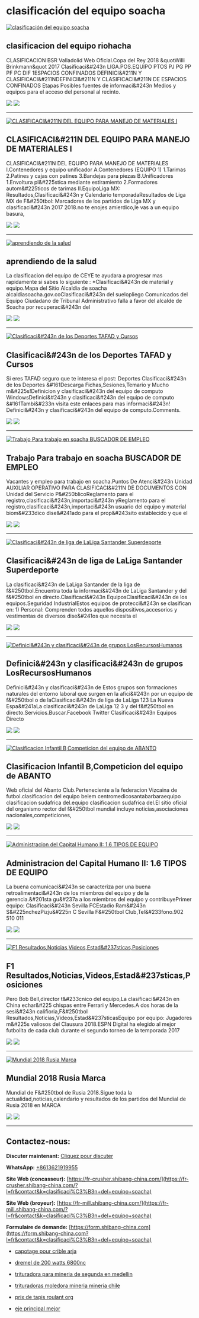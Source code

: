 # clasificación del equipo soacha

<a href="https://swt.shibang-china.com/?l=fr&img&k=clasificaci%C3%B3n+del+equipo+soacha" target="_blank">![clasificación del equipo soacha](http://static.shibang-china.com/all-800x300/143.jpg)</a>

## clasificacion del equipo riohacha
CLASIFICACION BSR Valladolid Web Oficial.Copa del Rey 2018 &quotWilli Brinkmann&quot 2017 Clasificaci&#243n LIGA.POS.EQUIPO PTOS PJ PG PP PF PC DIF 1ESPACIOS CONFINADOS DEFINICI&#211N Y CLASIFICACI&#211NDEFINICI&#211N Y CLASIFICACI&#211N DE ESPACIOS CONFINADOS Etapas Posibles fuentes de informaci&#243n Medios y equipos para el acceso del personal al recinto.


<a href="https://whatsapp.shibangsoft.com/WhatsApp.php" target="_blank" title="WhatsApp">![](http://static.shibang-china.com/icon/whatsapp.png)</a> <a href="https://swt.shibang-china.com/?l=fr&icon&k=clasificaci%C3%B3n+del+equipo+soacha" target="_blank">![](http://static.shibang-china.com/icon/chat-fr.png)</a>

---

<a href="https://swt.shibang-china.com/?l=fr&img&k=clasificaci%C3%B3n+del+equipo+soacha" target="_blank">![CLASIFICACI&#211N DEL EQUIPO PARA MANEJO DE MATERIALES I](http://static.shibang-china.com/all-800x300/1151.jpg)</a>

## CLASIFICACI&#211N DEL EQUIPO PARA MANEJO DE MATERIALES I
CLASIFICACI&#211N DEL EQUIPO PARA MANEJO DE MATERIALES I.Contenedores y equipo unificador A.Contenedores (EQUIPO 1) 1.Tarimas 2.Patines y cajas con patines 3.Bandejas para piezas B.Unificadores 1.Envoltura pl&#225stica mediante estiramiento 2.Formadores autom&#225ticos de tarimas II.EquipoLiga MX: Resultados,Clasificaci&#243n y Calendario temporadaResultados de Liga MX de F&#250tbol: Marcadores de los partidos de Liga MX y clasificaci&#243n 2017 2018.no te enojes amierdico,le vas a un equipo basura,


<a href="https://whatsapp.shibangsoft.com/WhatsApp.php" target="_blank" title="WhatsApp">![](http://static.shibang-china.com/icon/whatsapp.png)</a> <a href="https://swt.shibang-china.com/?l=fr&icon&k=clasificaci%C3%B3n+del+equipo+soacha" target="_blank">![](http://static.shibang-china.com/icon/chat-fr.png)</a>

---

<a href="https://swt.shibang-china.com/?l=fr&img&k=clasificaci%C3%B3n+del+equipo+soacha" target="_blank">![aprendiendo de la salud](http://static.shibang-china.com/all-800x300/1344.jpg)</a>

## aprendiendo de la salud
La clasificacion del equipo de CEYE te ayudara a progresar mas rapidamente si sabes lo siguiente : *Clasificaci&#243n de material y equipo.Mapa del Sitio Alcaldia de soacha alcaldiasoacha.gov.coClasificaci&#243n del suelopliego Comunicados del Equipo Ciudadano de Tribunal Administrativo falla a favor del alcalde de Soacha por recuperaci&#243n del


<a href="https://whatsapp.shibangsoft.com/WhatsApp.php" target="_blank" title="WhatsApp">![](http://static.shibang-china.com/icon/whatsapp.png)</a> <a href="https://swt.shibang-china.com/?l=fr&icon&k=clasificaci%C3%B3n+del+equipo+soacha" target="_blank">![](http://static.shibang-china.com/icon/chat-fr.png)</a>

---

<a href="https://swt.shibang-china.com/?l=fr&img&k=clasificaci%C3%B3n+del+equipo+soacha" target="_blank">![Clasificaci&#243n de los Deportes TAFAD y Cursos](http://static.shibang-china.com/all-800x300/1351.jpg)</a>

## Clasificaci&#243n de los Deportes TAFAD y Cursos
Si eres TAFAD seguro que te interesa el post: Deportes Clasificaci&#243n de los Deportes &#161Descarga Fichas,Sesiones,Temario y Mucho m&#225s!Definicion y clasificaci&#243n del equipo de computo WindowsDefinici&#243n y clasificaci&#243n del equipo de computo &#161Tambi&#233n visita este enlaces para mas informaci&#243n! Definici&#243n y clasificaci&#243n del equipo de computo.Comments.


<a href="https://whatsapp.shibangsoft.com/WhatsApp.php" target="_blank" title="WhatsApp">![](http://static.shibang-china.com/icon/whatsapp.png)</a> <a href="https://swt.shibang-china.com/?l=fr&icon&k=clasificaci%C3%B3n+del+equipo+soacha" target="_blank">![](http://static.shibang-china.com/icon/chat-fr.png)</a>

---

<a href="https://swt.shibang-china.com/?l=fr&img&k=clasificaci%C3%B3n+del+equipo+soacha" target="_blank">![Trabajo Para trabajo en soacha BUSCADOR DE EMPLEO](http://static.shibang-china.com/all-800x300/557.jpg)</a>

## Trabajo Para trabajo en soacha BUSCADOR DE EMPLEO
Vacantes y empleo para trabajo en soacha.Puntos De Atenci&#243n Unidad AUXILIAR OPERATIVO PARA CLASIFICACI&#211N DE DOCUMENTOS CON Unidad del Servicio P&#250blicoReglamento para el registro,clasificaci&#243n,importaci&#243n yReglamento para el registro,clasificaci&#243n,importaci&#243n usuario del equipo y material biom&#233dico dise&#241ado para el prop&#243sito establecido y que el


<a href="https://whatsapp.shibangsoft.com/WhatsApp.php" target="_blank" title="WhatsApp">![](http://static.shibang-china.com/icon/whatsapp.png)</a> <a href="https://swt.shibang-china.com/?l=fr&icon&k=clasificaci%C3%B3n+del+equipo+soacha" target="_blank">![](http://static.shibang-china.com/icon/chat-fr.png)</a>

---

<a href="https://swt.shibang-china.com/?l=fr&img&k=clasificaci%C3%B3n+del+equipo+soacha" target="_blank">![Clasificaci&#243n de liga de LaLiga Santander Superdeporte](http://static.shibang-china.com/all-800x300/343.jpg)</a>

## Clasificaci&#243n de liga de LaLiga Santander Superdeporte
La clasificaci&#243n de LaLiga Santander de la liga de f&#250tbol.Encuentra toda la informaci&#243n de LaLiga Santander y del f&#250tbol en directo.Clasificaci&#243n EquiposClasificaci&#243n de los equipos.Seguridad IndustrialEstos equipos de protecci&#243n se clasifican en: 1) Personal: Comprenden todos aquellos dispositivos,accesorios y vestimentas de diversos dise&#241os que necesita el


<a href="https://whatsapp.shibangsoft.com/WhatsApp.php" target="_blank" title="WhatsApp">![](http://static.shibang-china.com/icon/whatsapp.png)</a> <a href="https://swt.shibang-china.com/?l=fr&icon&k=clasificaci%C3%B3n+del+equipo+soacha" target="_blank">![](http://static.shibang-china.com/icon/chat-fr.png)</a>

---

<a href="https://swt.shibang-china.com/?l=fr&img&k=clasificaci%C3%B3n+del+equipo+soacha" target="_blank">![Definici&#243n y clasificaci&#243n de grupos LosRecursosHumanos](http://static.shibang-china.com/all-800x300/731.jpg)</a>

## Definici&#243n y clasificaci&#243n de grupos LosRecursosHumanos
Definici&#243n y clasificaci&#243n de Estos grupos son formaciones naturales del entorno laboral que surgen en la afici&#243n por un equipo de f&#250tbol o de laClasificaci&#243n de liga de LaLiga 123 La Nueva Espa&#241aLa clasificaci&#243n de LaLiga 12 3 y del f&#250tbol en directo.Servicios.Buscar.Facebook Twitter Clasificaci&#243n Equipos Directo


<a href="https://whatsapp.shibangsoft.com/WhatsApp.php" target="_blank" title="WhatsApp">![](http://static.shibang-china.com/icon/whatsapp.png)</a> <a href="https://swt.shibang-china.com/?l=fr&icon&k=clasificaci%C3%B3n+del+equipo+soacha" target="_blank">![](http://static.shibang-china.com/icon/chat-fr.png)</a>

---

<a href="https://swt.shibang-china.com/?l=fr&img&k=clasificaci%C3%B3n+del+equipo+soacha" target="_blank">![Clasificacion Infantil B,Competicion del equipo de ABANTO](http://static.shibang-china.com/all-800x300/38.jpg)</a>

## Clasificacion Infantil B,Competicion del equipo de ABANTO
Web oficial del Abanto Club.Perteneciente a la federacion Vizcaina de futbol.clasificacion del equipo belem centromedicosantabarbaraequipo clasificacion sudafrica del.equipo clasificacion sudafrica del.El sitio oficial del organismo rector del f&#250tbol mundial incluye noticias,asociaciones nacionales,competiciones,


<a href="https://whatsapp.shibangsoft.com/WhatsApp.php" target="_blank" title="WhatsApp">![](http://static.shibang-china.com/icon/whatsapp.png)</a> <a href="https://swt.shibang-china.com/?l=fr&icon&k=clasificaci%C3%B3n+del+equipo+soacha" target="_blank">![](http://static.shibang-china.com/icon/chat-fr.png)</a>

---

<a href="https://swt.shibang-china.com/?l=fr&img&k=clasificaci%C3%B3n+del+equipo+soacha" target="_blank">![Administracion del Capital Humano II: 1.6 TIPOS DE EQUIPO](http://static.shibang-china.com/all-800x300/1417.jpg)</a>

## Administracion del Capital Humano II: 1.6 TIPOS DE EQUIPO
La buena comunicaci&#243n se caracteriza por una buena retroalimentaci&#243n de los miembros del equipo y de la gerencia.&#201sta gu&#237a a los miembros del equipo y contribuyePrimer equipo: Clasificaci&#243n Sevilla FCEstadio Ram&#243n S&#225nchezPizju&#225n C Sevilla F&#250tbol Club,Tel&#233fono.902 510 011


<a href="https://whatsapp.shibangsoft.com/WhatsApp.php" target="_blank" title="WhatsApp">![](http://static.shibang-china.com/icon/whatsapp.png)</a> <a href="https://swt.shibang-china.com/?l=fr&icon&k=clasificaci%C3%B3n+del+equipo+soacha" target="_blank">![](http://static.shibang-china.com/icon/chat-fr.png)</a>

---

<a href="https://swt.shibang-china.com/?l=fr&img&k=clasificaci%C3%B3n+del+equipo+soacha" target="_blank">![F1 Resultados,Noticias,Videos,Estad&#237sticas,Posiciones](http://static.shibang-china.com/all-800x300/195.jpg)</a>

## F1 Resultados,Noticias,Videos,Estad&#237sticas,Posiciones
Pero Bob Bell,director t&#233cnico del equipo,La clasificaci&#243n en China echar&#225 chispas entre Ferrari y Mercedes.A dos horas de la sesi&#243n califioria,F&#250tbol Resultados,Noticias,Videos,Estad&#237sticasEquipo por equipo: Jugadores m&#225s valiosos del Clausura 2018.ESPN Digital ha elegido al mejor futbolita de cada club durante el segundo torneo de la temporada 2017


<a href="https://whatsapp.shibangsoft.com/WhatsApp.php" target="_blank" title="WhatsApp">![](http://static.shibang-china.com/icon/whatsapp.png)</a> <a href="https://swt.shibang-china.com/?l=fr&icon&k=clasificaci%C3%B3n+del+equipo+soacha" target="_blank">![](http://static.shibang-china.com/icon/chat-fr.png)</a>

---

<a href="https://swt.shibang-china.com/?l=fr&img&k=clasificaci%C3%B3n+del+equipo+soacha" target="_blank">![Mundial 2018 Rusia Marca](http://static.shibang-china.com/all-800x300/888.jpg)</a>

## Mundial 2018 Rusia Marca
Mundial de F&#250tbol de Rusia 2018.Sigue toda la actualidad,noticias,calendario y resultados de los partidos del Mundial de Rusia 2018 en MARCA

<a href="https://whatsapp.shibangsoft.com/WhatsApp.php" target="_blank" title="WhatsApp">![](http://static.shibang-china.com/icon/whatsapp.png)</a> <a href="https://swt.shibang-china.com/?l=fr&icon&k=clasificaci%C3%B3n+del+equipo+soacha" target="_blank">![](http://static.shibang-china.com/icon/chat-fr.png)</a>

---
## Contactez-nous:

**Discuter maintenant:** [Cliquez pour discuter](https://swt.shibang-china.com?l=fr&contact&k=clasificaci%C3%B3n+del+equipo+soacha)

**WhatsApp:**  [+8613621919955](https://whatsapp.shibangsoft.com/WhatsApp.php)

**Site Web (concasseur):** [https://fr-crusher.shibang-china.com/](https://fr-crusher.shibang-china.com/?l=fr&contact&k=clasificaci%C3%B3n+del+equipo+soacha)

**Site Web (broyeur):** [https://fr-mill.shibang-china.com/](https://fr-mill.shibang-china.com/?l=fr&contact&k=clasificaci%C3%B3n+del+equipo+soacha)

**Formulaire de demande:** [https://form.shibang-china.com](https://form.shibang-china.com?l=fr&contact&k=clasificaci%C3%B3n+del+equipo+soacha)

* [capotage pour crible arja](../61/capotage%20pour%20crible%20arja.md)

* [dremel de 200 watts 6800nc](../62/dremel%20de%20200%20watts%206800nc.md)

* [trituradora para mineria de segunda en medellin](../62/trituradora%20para%20mineria%20de%20segunda%20en%20medellin.md)

* [trituradoras moledora mineria mineria chile](../62/trituradoras%20moledora%20mineria%20mineria%20chile.md)

* [prix de tapis roulant org](../61/prix%20de%20tapis%20roulant%20org.md)

* [eje principal mejor](../64/eje%20principal%20mejor.md)